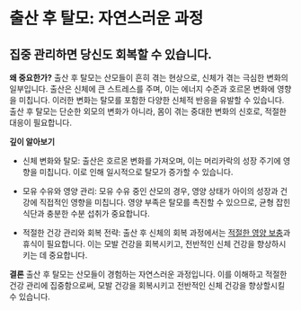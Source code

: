 ﻿

# 출산 후 탈모: 자연스러운 과정

## 집중 관리하면 당신도 회복할 수 있습니다.

**왜 중요한가?** 
출산 후 탈모는 산모들이 흔히 겪는 현상으로, 신체가 겪는 극심한 변화의 일부입니다. 출산은 신체에 큰 스트레스를 주며, 이는 에너지 수준과 호르몬 변화에 영향을 미칩니다. 이러한 변화는 탈모를 포함한 다양한 신체적 반응을 유발할 수 있습니다. 출산 후 탈모는 단순한 외모의 변화가 아니라, 몸이 겪는 중대한 변화의 신호로, 적절한 대응이 필요합니다. 

**깊이 알아보기** 

- 신체 변화와 탈모: 출산은 호르몬 변화를 가져오며, 이는 머리카락의 성장 주기에 영향을 미칩니다. 이로 인해 일시적으로 탈모가 증가할 수 있습니다. 

- 모유 수유와 영양 관리: 모유 수유 중인 산모의 경우, 영양 상태가 아이의 성장과 건강에 직접적인 영향을 미칩니다. 영양 부족은 탈모를 촉진할 수 있으므로, 균형 잡힌 식단과 충분한 수분 섭취가 중요합니다. 

- 적절한 건강 관리와 회복 전략: 출산 후 신체의 회복 과정에서는 [적절한 영양 보충](https://frontier-three.vercel.app/kr/m04/m0403/m040301/m04030102)과 휴식이 필요합니다. 이는 모발 건강을 회복시키고, 전반적인 신체 건강을 향상하시키는 데 중요합니다. 

**결론**
출산 후 탈모는 산모들이 경험하는 자연스러운 과정입니다. 이를 이해하고 적절한 건강 관리에 집중함으로써, 모발 건강을 회복시키고 전반적인 신체 건강을 향상할시킬 수 있습니다.
<!--stackedit_data:
eyJoaXN0b3J5IjpbMTgwNTA5NjczNiw0NTY3MzYxMTddfQ==
-->